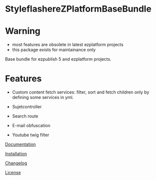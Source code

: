 StyleflashereZPlatformBaseBundle
================================

# Warning

- most features are obsolete in latest ezplatform projects
- this package exists for maintainance only

Base bundle for ezpublish 5 and ezplatform projects.

# Features

* Custom content fetch services: filter, sort and fetch children only by defining some services in yml.

* Sujetcontroller

* Search route

* E-mail obfuscation

* Youtube twig filter

[Documentation](doc/README.md)

[Installation](doc/INSTALL.md)

[Changelog](doc/CHANGELOG.md)

[License](LICENSE)
